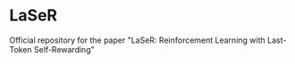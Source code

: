 # LaSeR
Official repository for the paper "LaSeR: Reinforcement Learning with Last-Token Self-Rewarding"
